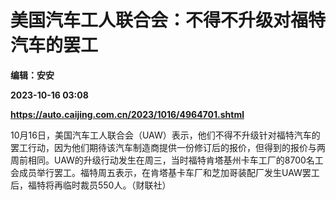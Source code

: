 # 美国汽车工人联合会：不得不升级对福特汽车的罢工
**编辑：安安**

**2023-10-16 03:08**

**https://auto.caijing.com.cn/2023/1016/4964701.shtml**

10月16日，美国汽车工人联合会（UAW）表示，他们不得不升级针对福特汽车的罢工行动，因为他们期待该汽车制造商提供一份修订后的报价，但得到的报价与两周前相同。UAW的升级行动发生在周三，当时福特肯塔基州卡车工厂的8700名工会成员举行罢工。福特周五表示，在肯塔基卡车厂和芝加哥装配厂发生UAW罢工后，福特将再临时裁员550人。（财联社）